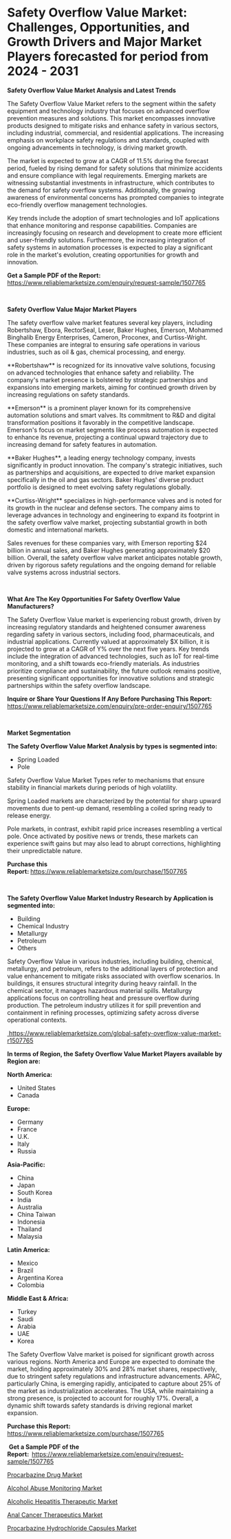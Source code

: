 <p><h1>Safety Overflow Value Market: Challenges, Opportunities, and Growth Drivers and Major Market Players forecasted for period from 2024 - 2031</h1></p><p><strong>Safety Overflow Value Market Analysis and Latest Trends</strong></p>
<p><p>The Safety Overflow Value Market refers to the segment within the safety equipment and technology industry that focuses on advanced overflow prevention measures and solutions. This market encompasses innovative products designed to mitigate risks and enhance safety in various sectors, including industrial, commercial, and residential applications. The increasing emphasis on workplace safety regulations and standards, coupled with ongoing advancements in technology, is driving market growth. </p><p>The market is expected to grow at a CAGR of 11.5% during the forecast period, fueled by rising demand for safety solutions that minimize accidents and ensure compliance with legal requirements. Emerging markets are witnessing substantial investments in infrastructure, which contributes to the demand for safety overflow systems. Additionally, the growing awareness of environmental concerns has prompted companies to integrate eco-friendly overflow management technologies.</p><p>Key trends include the adoption of smart technologies and IoT applications that enhance monitoring and response capabilities. Companies are increasingly focusing on research and development to create more efficient and user-friendly solutions. Furthermore, the increasing integration of safety systems in automation processes is expected to play a significant role in the market's evolution, creating opportunities for growth and innovation.</p></p>
<p><strong>Get a Sample PDF of the Report:&nbsp;</strong> <a href="https://www.reliablemarketsize.com/enquiry/request-sample/1507765?utm_campaign=1836&utm_medium=2&utm_source=Github&utm_content=ia&utm_term=07122024&utm_id=safety-overflow-value">https://www.reliablemarketsize.com/enquiry/request-sample/1507765</a></p>
<p>&nbsp;</p>
<p><strong>Safety Overflow Value Major Market Players</strong></p>
<p><p>The safety overflow valve market features several key players, including Robertshaw, Ebora, RectorSeal, Leser, Baker Hughes, Emerson, Mohammed Binghalib Energy Enterprises, Cameron, Proconex, and Curtiss-Wright. These companies are integral to ensuring safe operations in various industries, such as oil & gas, chemical processing, and energy.</p><p>**Robertshaw** is recognized for its innovative valve solutions, focusing on advanced technologies that enhance safety and reliability. The company's market presence is bolstered by strategic partnerships and expansions into emerging markets, aiming for continued growth driven by increasing regulations on safety standards.</p><p>**Emerson** is a prominent player known for its comprehensive automation solutions and smart valves. Its commitment to R&D and digital transformation positions it favorably in the competitive landscape. Emerson's focus on market segments like process automation is expected to enhance its revenue, projecting a continual upward trajectory due to increasing demand for safety features in automation.</p><p>**Baker Hughes**, a leading energy technology company, invests significantly in product innovation. The company's strategic initiatives, such as partnerships and acquisitions, are expected to drive market expansion specifically in the oil and gas sectors. Baker Hughes' diverse product portfolio is designed to meet evolving safety regulations globally. </p><p>**Curtiss-Wright** specializes in high-performance valves and is noted for its growth in the nuclear and defense sectors. The company aims to leverage advances in technology and engineering to expand its footprint in the safety overflow valve market, projecting substantial growth in both domestic and international markets.</p><p>Sales revenues for these companies vary, with Emerson reporting $24 billion in annual sales, and Baker Hughes generating approximately $20 billion. Overall, the safety overflow valve market anticipates notable growth, driven by rigorous safety regulations and the ongoing demand for reliable valve systems across industrial sectors.</p></p>
<p>&nbsp;</p>
<p><strong>What Are The Key Opportunities For Safety Overflow Value Manufacturers?</strong></p>
<p><p>The Safety Overflow Value market is experiencing robust growth, driven by increasing regulatory standards and heightened consumer awareness regarding safety in various sectors, including food, pharmaceuticals, and industrial applications. Currently valued at approximately $X billion, it is projected to grow at a CAGR of Y% over the next five years. Key trends include the integration of advanced technologies, such as IoT for real-time monitoring, and a shift towards eco-friendly materials. As industries prioritize compliance and sustainability, the future outlook remains positive, presenting significant opportunities for innovative solutions and strategic partnerships within the safety overflow landscape.</p></p>
<p><strong>Inquire or Share Your Questions If Any Before Purchasing This Report:</strong> <a href="https://www.reliablemarketsize.com/enquiry/pre-order-enquiry/1507765?utm_campaign=1836&utm_medium=2&utm_source=Github&utm_content=ia&utm_term=07122024&utm_id=safety-overflow-value">https://www.reliablemarketsize.com/enquiry/pre-order-enquiry/1507765</a></p>
<p>&nbsp;</p>
<p><strong>Market Segmentation</strong></p>
<p><strong>The Safety Overflow Value Market Analysis by types is segmented into:</strong></p>
<p><ul><li>Spring Loaded</li><li>Pole</li></ul></p>
<p><p>Safety Overflow Value Market Types refer to mechanisms that ensure stability in financial markets during periods of high volatility. </p><p>Spring Loaded markets are characterized by the potential for sharp upward movements due to pent-up demand, resembling a coiled spring ready to release energy. </p><p>Pole markets, in contrast, exhibit rapid price increases resembling a vertical pole. Once activated by positive news or trends, these markets can experience swift gains but may also lead to abrupt corrections, highlighting their unpredictable nature.</p></p>
<p><strong>Purchase this Report:&nbsp;</strong><a href="https://www.reliablemarketsize.com/purchase/1507765?utm_campaign=1836&utm_medium=2&utm_source=Github&utm_content=ia&utm_term=07122024&utm_id=safety-overflow-value">https://www.reliablemarketsize.com/purchase/1507765</a></p>
<p>&nbsp;</p>
<p><strong>The Safety Overflow Value Market Industry Research by Application is segmented into:</strong></p>
<p><ul><li>Building</li><li>Chemical Industry</li><li>Metallurgy</li><li>Petroleum</li><li>Others</li></ul></p>
<p><p>Safety Overflow Value in various industries, including building, chemical, metallurgy, and petroleum, refers to the additional layers of protection and value enhancement to mitigate risks associated with overflow scenarios. In buildings, it ensures structural integrity during heavy rainfall. In the chemical sector, it manages hazardous material spills. Metallurgy applications focus on controlling heat and pressure overflow during production. The petroleum industry utilizes it for spill prevention and containment in refining processes, optimizing safety across diverse operational contexts.</p></p>
<p><a href="https://www.reliablemarketsize.com/global-safety-overflow-value-market-r1507765?utm_campaign=1836&utm_medium=2&utm_source=Github&utm_content=ia&utm_term=07122024&utm_id=safety-overflow-value">&nbsp;https://www.reliablemarketsize.com/global-safety-overflow-value-market-r1507765</a></p>
<p><strong>In terms of Region, the Safety Overflow Value Market Players available by Region are:</strong></p>
<p>
    <p> <strong> North America: </strong>
        <ul>
            <li>United States</li>
            <li>Canada</li>
        </ul>
        </p> 
    <p> <strong> Europe: </strong>
        <ul>
            <li>Germany</li>
            <li>France</li>
            <li>U.K.</li>
            <li>Italy</li>
            <li>Russia</li>
        </ul>
        </p> 
    <p> <strong> Asia-Pacific: </strong>
        <ul>
            <li>China</li>
            <li>Japan</li>
            <li>South Korea</li>
            <li>India</li>
            <li>Australia</li>
            <li>China Taiwan</li>
            <li>Indonesia</li>
            <li>Thailand</li>
            <li>Malaysia</li>
        </ul>
        </p> 
    <p> <strong> Latin America: </strong>
        <ul>
            <li>Mexico</li>
            <li>Brazil</li>
            <li>Argentina Korea</li>
            <li>Colombia</li>
        </ul>
        </p> 
    <p> <strong> Middle East & Africa: </strong>
        <ul>
            <li>Turkey</li>
            <li>Saudi</li>
            <li>Arabia</li>
            <li>UAE</li>
            <li>Korea</li>
        </ul>
    </p>
    </p>
<p><p>The Safety Overflow Valve market is poised for significant growth across various regions. North America and Europe are expected to dominate the market, holding approximately 30% and 28% market shares, respectively, due to stringent safety regulations and infrastructure advancements. APAC, particularly China, is emerging rapidly, anticipated to capture about 25% of the market as industrialization accelerates. The USA, while maintaining a strong presence, is projected to account for roughly 17%. Overall, a dynamic shift towards safety standards is driving regional market expansion.</p></p>
<p><strong>Purchase this Report: </strong><a href="https://www.reliablemarketsize.com/purchase/1507765?utm_campaign=1836&utm_medium=2&utm_source=Github&utm_content=ia&utm_term=07122024&utm_id=safety-overflow-value">https://www.reliablemarketsize.com/purchase/1507765</a></p>
<p>&nbsp;<strong>Get a Sample PDF of the Report:&nbsp;&nbsp;</strong><a href="https://www.reliablemarketsize.com/enquiry/request-sample/1507765?utm_campaign=1836&utm_medium=2&utm_source=Github&utm_content=ia&utm_term=07122024&utm_id=safety-overflow-value">https://www.reliablemarketsize.com/enquiry/request-sample/1507765</a></p>
<p><strong></strong></p>
<p><p><a href="https://issuu.com/reportprime-2/docs/procarbazine-drug-market-size-2030.pptx?utm_campaign=1836&utm_medium=2&utm_source=Github&utm_content=ia&utm_term=07122024&utm_id=safety-overflow-value">Procarbazine Drug Market</a></p><p><a href="https://www.linkedin.com/pulse/market-dynamics-alcohol-abuse-monitoring-67-growth-from-2024-hqeyc?utm_campaign=1836&utm_medium=2&utm_source=Github&utm_content=ia&utm_term=07122024&utm_id=safety-overflow-value">Alcohol Abuse Monitoring Market</a></p><p><a href="https://www.linkedin.com/pulse/in-depth-analysis-alcoholic-hepatitis-therapeutic-market-selling-4wshc?utm_campaign=1836&utm_medium=2&utm_source=Github&utm_content=ia&utm_term=07122024&utm_id=safety-overflow-value">Alcoholic Hepatitis Therapeutic Market</a></p><p><a href="https://www.linkedin.com/pulse/anal-cancer-therapeutics-market-research-sales-establishments-zulnc?utm_campaign=1836&utm_medium=2&utm_source=Github&utm_content=ia&utm_term=07122024&utm_id=safety-overflow-value">Anal Cancer Therapeutics Market</a></p><p><a href="https://issuu.com/reportprime-2/docs/procarbazine-hydrochloride-capsules-market-size-20?utm_campaign=1836&utm_medium=2&utm_source=Github&utm_content=ia&utm_term=07122024&utm_id=safety-overflow-value">Procarbazine Hydrochloride Capsules Market</a></p></p>